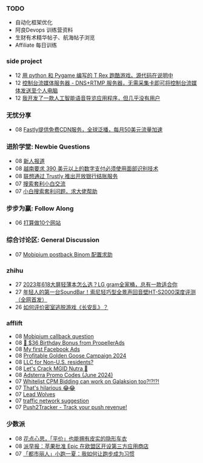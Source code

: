 ### TODO
-  自动化框架优化
-  阿良Devops 训练营资料
-  生财有术精华帖子、航海帖子浏览
-  Affiliate 每日训练

### side project
<!-- sideproject:START -->
-  12 [用 python 和 Pygame 编写的 T Rex 跑酷游戏。源代码在说明中](https://www.youtube.com/watch?v=pZySIXSelCA)
-  12 [控制台流媒体服务器 - DNS+RTMP 服务器，无需采集卡即可将控制台流媒体发送至个人电脑](https://github.com/Aioros/console-streaming-server)
-  12 [我开发了一款人工智能语音导览应用程序，但几乎没有用户](https://www.reddit.com/r/SideProject/comments/18gpp0e/ive_built_an_ai_audio_tour_app_but_have_almost_no/)<!-- sideproject:END -->


### 无忧分享
<!-- ruyo:START -->
-  08 [Fastly提供免费CDN服务，全球泛播，每月50美元流量加速](https://51.ruyo.net/18704.html)<!-- ruyo:END -->

### 进阶学堂: Newbie Questions
<!-- advertcn1:START -->
-  08 [新人报道](https://www.advertcn.com/thread-115630-1-1.html)
-  08 [越南要求 390 美元以上的数字支付必须使用面部识别技术](https://www.advertcn.com/thread-115628-1-1.html)
-  08 [联想通过 Trustly 推出开放银行结账服务](https://www.advertcn.com/thread-115627-1-1.html)
-  07 [搜索套利小白交流](https://www.advertcn.com/thread-115621-1-1.html)
-  07 [小白搜索套利问题，求大佬帮助](https://www.advertcn.com/thread-115620-1-1.html)<!-- advertcn1:END -->

### 步步为赢: Follow Along
<!-- advertcn2:START -->
-  06 [打算做10个网站](https://www.advertcn.com/thread-115247-1-1.html)<!-- advertcn2:END -->

### 综合讨论区: General Discussion
<!-- advertcn3:START -->
-  07 [Mobipium postback Binom 配置求助](https://www.advertcn.com/thread-115619-1-1.html)<!-- advertcn3:END -->


### zhihu
<!-- zhihu:START -->
-  27 [2023年618大屏轻薄本怎么选？LG gram全家桶，总有一款适合你](http://zhuanlan.zhihu.com/p/632641888?utm_campaign=rss&utm_medium=rss&utm_source=rss&utm_content=title)
-  27 [年轻人的第一台SoundBar！索尼轻巧型全景声回音壁HT-S2000深度评测（全网首发）](http://zhuanlan.zhihu.com/p/630990296?utm_campaign=rss&utm_medium=rss&utm_source=rss&utm_content=title)
-  26 [如何评价密室逃脱游戏《长安乱》？](http://www.zhihu.com/question/563950552/answer/3045961312?utm_campaign=rss&utm_medium=rss&utm_source=rss&utm_content=title)<!-- zhihu:END -->

### afflift
<!-- afflift:START -->
-  08 [Mobipium callback question](https://afflift.com/f/threads/mobipium-callback-question.13411/)
-  08 [🍰 $36 Birthday Bonus from PropellerAds](https://afflift.com/f/threads/%F0%9F%8D%B0-36-birthday-bonus-from-propellerads.13387/)
-  08 [My first Facebook Ads](https://afflift.com/f/threads/my-first-facebook-ads.13414/)
-  08 [Profitable Golden Goose Campaign 2024](https://afflift.com/f/threads/profitable-golden-goose-campaign-2024.13405/)
-  08 [LLC for Non-U.S. residents?](https://afflift.com/f/threads/llc-for-non-u-s-residents.11828/)
-  08 [Let&#39;s Crack MGID Nutra 🚀](https://afflift.com/f/threads/lets-crack-mgid-nutra-%F0%9F%9A%80.12967/)
-  08 [Adsterra Promo Codes &lpar;June 2024&rpar;](https://afflift.com/f/threads/adsterra-promo-codes-june-2024.13269/)
-  07 [Whitelist CPM Bidding can work on Galaksion too?!?!?!](https://afflift.com/f/threads/whitelist-cpm-bidding-can-work-on-galaksion-too.13262/)
-  07 [That&#39;s hilarious 😂😂](https://afflift.com/f/threads/thats-hilarious-%F0%9F%98%82%F0%9F%98%82.13413/)
-  07 [Lead Wolves](https://afflift.com/f/threads/lead-wolves.13412/)
-  07 [traffic network suggestion](https://afflift.com/f/threads/traffic-network-suggestion.13388/)
-  07 [Push2Tracker - Track your push revenue!](https://afflift.com/f/threads/push2tracker-track-your-push-revenue.13278/)<!-- afflift:END -->

### 少数派
<!-- sspai:START -->
-  08 [花点心思，「平价」也能拥有皮实的隐形车衣](https://sspai.com/post/90265)
-  08 [派早报：苹果批准 Epic 在欧盟区开设第三方应用商店](https://sspai.com/post/90275)
-  07 [「都市丽人」小跑一夏：我如何让跑步成为习惯](https://sspai.com/post/90189)<!-- sspai:END -->
